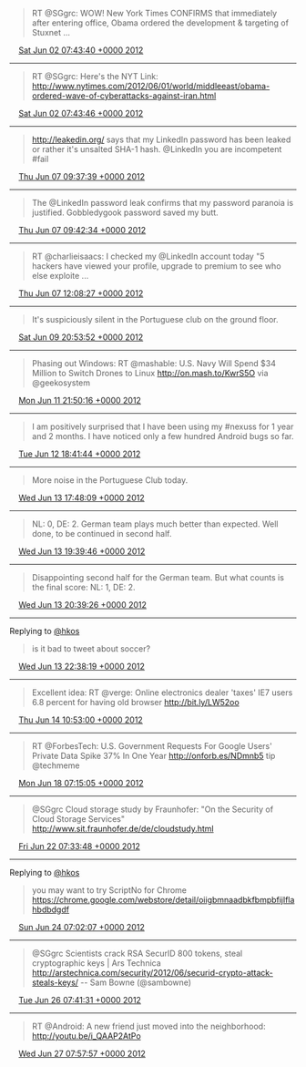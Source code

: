 > RT @SGgrc: WOW! New York Times CONFIRMS that immediately after entering office, Obama ordered the development &amp; targeting of Stuxnet ...

<img src="media/tweet.ico" width="12" /> [Sat Jun 02 07:43:40 +0000 2012](https://twitter.com/maiertech/status/208826199848402944)

----

> RT @SGgrc: Here's the NYT Link: http://www.nytimes.com/2012/06/01/world/middleeast/obama-ordered-wave-of-cyberattacks-against-iran.html

<img src="media/tweet.ico" width="12" /> [Sat Jun 02 07:43:46 +0000 2012](https://twitter.com/maiertech/status/208826225915994112)

----

> http://leakedin.org/ says that my LinkedIn password has been leaked or rather it's unsalted SHA-1 hash. @LinkedIn you are incompetent #fail

<img src="media/tweet.ico" width="12" /> [Thu Jun 07 09:37:39 +0000 2012](https://twitter.com/maiertech/status/210666825015508992)

----

> The @LinkedIn password leak confirms that my password paranoia is justified. Gobbledygook password saved my butt.

<img src="media/tweet.ico" width="12" /> [Thu Jun 07 09:42:34 +0000 2012](https://twitter.com/maiertech/status/210668059604684800)

----

> RT @charlieisaacs: I checked my @LinkedIn account today "5 hackers have viewed your profile, upgrade to premium to see who else exploite ...

<img src="media/tweet.ico" width="12" /> [Thu Jun 07 12:08:27 +0000 2012](https://twitter.com/maiertech/status/210704772746059776)

----

> It's suspiciously silent in the Portuguese club on the ground floor.

<img src="media/tweet.ico" width="12" /> [Sat Jun 09 20:53:52 +0000 2012](https://twitter.com/maiertech/status/211561774506446848)

----

> Phasing out Windows: RT @mashable: U.S. Navy Will Spend $34 Million to Switch Drones to Linux http://on.mash.to/KwrS5O via @geekosystem

<img src="media/tweet.ico" width="12" /> [Mon Jun 11 21:50:16 +0000 2012](https://twitter.com/maiertech/status/212300744014049280)

----

> I am positively surprised that I have been using my #nexuss for 1 year and 2 months. I have noticed only a few hundred Android bugs so far.

<img src="media/tweet.ico" width="12" /> [Tue Jun 12 18:41:44 +0000 2012](https://twitter.com/maiertech/status/212615687703769089)

----

> More noise in the Portuguese Club today.

<img src="media/tweet.ico" width="12" /> [Wed Jun 13 17:48:09 +0000 2012](https://twitter.com/maiertech/status/212964590080888832)

----

> NL: 0, DE: 2. German team plays much better than expected. Well done, to be continued in second half.

<img src="media/tweet.ico" width="12" /> [Wed Jun 13 19:39:46 +0000 2012](https://twitter.com/maiertech/status/212992679116673025)

----

> Disappointing second half for the German team. But what counts is the final score: NL: 1, DE: 2.

<img src="media/tweet.ico" width="12" /> [Wed Jun 13 20:39:26 +0000 2012](https://twitter.com/maiertech/status/213007692783026177)

----

Replying to [@hkos](https://twitter.com/hkos/status/213017861801787393)

> is it bad to tweet about soccer?

<img src="media/tweet.ico" width="12" /> [Wed Jun 13 22:38:19 +0000 2012](https://twitter.com/maiertech/status/213037614243135488)

----

> Excellent idea: RT @verge: Online electronics dealer 'taxes' IE7 users 6.8 percent for having old browser http://bit.ly/LW52oo

<img src="media/tweet.ico" width="12" /> [Thu Jun 14 10:53:00 +0000 2012](https://twitter.com/maiertech/status/213222500279136258)

----

> RT @ForbesTech: U.S. Government Requests For Google Users' Private Data Spike 37% In One Year http://onforb.es/NDmnb5 tip @techmeme

<img src="media/tweet.ico" width="12" /> [Mon Jun 18 07:15:05 +0000 2012](https://twitter.com/maiertech/status/214617212022030336)

----

> @SGgrc Cloud storage study by Fraunhofer: "On the Security of Cloud Storage Services" http://www.sit.fraunhofer.de/de/cloudstudy.html

<img src="media/tweet.ico" width="12" /> [Fri Jun 22 07:33:48 +0000 2012](https://twitter.com/maiertech/status/216071472542793728)

----

Replying to [@hkos](https://twitter.com/hkos/status/216107857760878592)

> you may want to try ScriptNo for Chrome https://chrome.google.com/webstore/detail/oiigbmnaadbkfbmpbfijlflahbdbdgdf

<img src="media/tweet.ico" width="12" /> [Sun Jun 24 07:02:07 +0000 2012](https://twitter.com/maiertech/status/216788275220848640)

----

> @SGgrc Scientists crack RSA SecurID 800 tokens, steal cryptographic keys | Ars Technica http://arstechnica.com/security/2012/06/securid-crypto-attack-steals-keys/ -- Sam Bowne (@sambowne)

<img src="media/tweet.ico" width="12" /> [Tue Jun 26 07:41:31 +0000 2012](https://twitter.com/maiertech/status/217522967121362944)

----

> RT @Android: A new friend just moved into the neighborhood: http://youtu.be/i_QAAP2AtPo

<img src="media/tweet.ico" width="12" /> [Wed Jun 27 07:57:57 +0000 2012](https://twitter.com/maiertech/status/217889489870258176)
